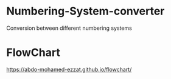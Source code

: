 # Numbering-System-converter
Conversion between different numbering systems

# FlowChart
https://abdo-mohamed-ezzat.github.io/flowchart/
